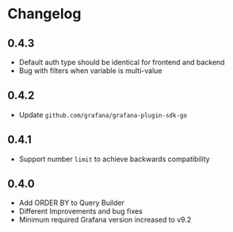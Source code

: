 # Changelog

## 0.4.3
- Default auth type should be identical for frontend and backend
- Bug with filters when variable is multi-value

## 0.4.2
- Update `github.com/grafana/grafana-plugin-sdk-go`

## 0.4.1
- Support number `limit` to achieve backwards compatibility

## 0.4.0

- Add ORDER BY to Query Builder
- Different Improvements and bug fixes
- Minimum required Grafana version increased to v9.2
